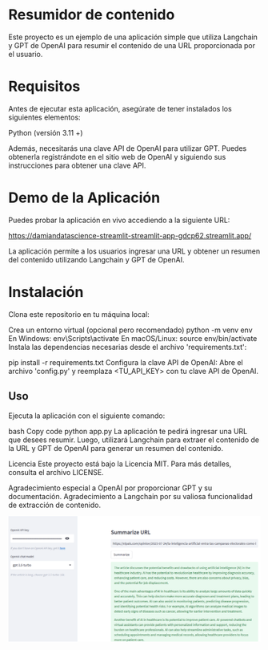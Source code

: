 # Resumidor de contenido



Este proyecto es un ejemplo de una aplicación simple que utiliza Langchain y GPT de OpenAI para resumir el contenido de una URL proporcionada por el usuario.

# Requisitos
Antes de ejecutar esta aplicación, asegúrate de tener instalados los siguientes elementos:

Python (versión 3.11 +)

Además, necesitarás una clave API de OpenAI para utilizar GPT. Puedes obtenerla registrándote en el sitio web de OpenAI y siguiendo sus instrucciones para obtener una clave API.

# Demo de la Aplicación
Puedes probar la aplicación en vivo accediendo a la siguiente URL:

https://damiandatascience-streamlit-streamlit-app-gdcp62.streamlit.app/

La aplicación permite a los usuarios ingresar una URL y obtener un resumen del contenido utilizando Langchain y GPT de OpenAI.






# Instalación

Clona este repositorio en tu máquina local:

Crea un entorno virtual (opcional pero recomendado) 
python -m venv env
En Windows: env\Scripts\activate
En macOS/Linux: source env/bin/activate
Instala las dependencias necesarias 
desde el archivo 'requirements.txt':

pip install -r requirements.txt
Configura la clave API de OpenAI:
Abre el archivo 'config.py' y reemplaza <TU_API_KEY> con tu clave API de OpenAI.

## Uso
Ejecuta la aplicación con el siguiente comando:

bash
Copy code
python app.py
La aplicación te pedirá ingresar una URL que desees resumir. Luego, utilizará Langchain para extraer el contenido de la URL y GPT de OpenAI para generar un resumen del contenido.



Licencia
Este proyecto está bajo la Licencia MIT. Para más detalles, consulta el archivo LICENSE.


Agradecimiento especial a OpenAI por proporcionar GPT y su documentación.
Agradecimiento a Langchain por su valiosa funcionalidad de extracción de contenido.


![Captura de pantalla](Captura%20de%20pantalla%202023-07-26%20011559.png)


